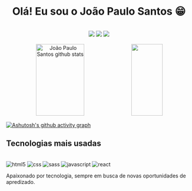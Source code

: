 <div align="center">
  <h1>Olá! Eu sou o João Paulo Santos 😁</h1>
  <br/>
  <a href="https://www.linkedin.com/in/dev-joaopaulosantos/" target="_blank"><img src="https://img.shields.io/badge/LinkedIn-0077B5?style=for-the-badge&logo=linkedin&logoColor=white"></a>
  <a href="https://dev-joaopaulo.netlify.app/" target="_blank"><img src="https://img.shields.io/badge/website-000000?style=for-the-badge&logo=About.me&logoColor=white"></a>
  <a href="https://www.instagram.com/joao_paul0_s/" target="_blank"><img src="https://img.shields.io/badge/Instagram-E4405F?style=for-the-badge&logo=instagram&logoColor=white"></a>
</div>
<br/>

<div align="center">  
  <img width="51%" height="195px" src="https://github-readme-stats.vercel.app/api?username=dev-joaopaulosantos&show_icons=true&count_private=true&hide_border=false&title_color=ff91a4&icon_color=ff91a4&text_color=c9d1d9&bg_color=0d1117" alt="João Paulo Santos github stats" /> 
  <img width="41%" height="195px" src="https://github-readme-stats.vercel.app/api/top-langs/?username=dev-joaopaulosantos&layout=compact&hide_border=false&title_color=ff91a4&text_color=ff91a4&bg_color=0d1117" />
</div>

[![Ashutosh's github activity graph](https://github-readme-activity-graph.vercel.app/graph?username=dev-joaopaulosantos&bg_color=050505&color=8d6db6&line=38bdae&point=638fda&area=true&hide_border=true)](https://github.com/ashutosh00710/github-readme-activity-graph)

## Tecnologias mais usadas

<div style="display: inline-block"></br>
  <img align="center" alt="html5" src="https://img.shields.io/badge/HTML5-E34F26?style=for-the-badge&logo=html5&logoColor=white" />
  <img align="center" alt="css" src="https://img.shields.io/badge/CSS3-1572B6?style=for-the-badge&logo=css3&logoColor=white" />
  <img align="center" alt="sass" src="https://img.shields.io/badge/Sass-CC6699?style=for-the-badge&logo=sass&logoColor=white" />
  <img align="center" alt="javascript" src="https://img.shields.io/badge/JavaScript-F7DF1E?style=for-the-badge&logo=javascript&logoColor=black" />
  <img align="center" alt="react" src="https://img.shields.io/badge/React-20232A?style=for-the-badge&logo=react&logoColor=61DAFB" />
</div></br>

Apaixonado por tecnologia, sempre em busca de novas oportunidades de apredizado.
